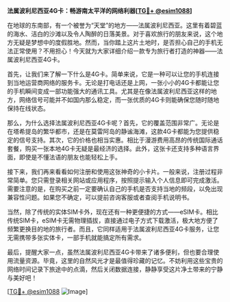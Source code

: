 **法属波利尼西亚4G卡：畅游南太平洋的网络利器[[TG💪+ @esim1088](https://t.me/s/esim1088)]**

在地球的东南部，有一个被誉为“天堂”的地方——法属波利尼西亚。这里有着碧蓝的海水、洁白的沙滩以及令人陶醉的日落美景。对于喜欢旅行的朋友来说，这个地方无疑是梦想中的度假胜地。然而，当你踏上这片土地时，是否担心自己的手机无法正常使用？不用担心！今天就为大家详细介绍一款专为旅行者打造的神器——法属波利尼西亚4G卡。

首先，让我们来了解一下什么是4G卡。简单来说，它是一种可以让您的手机连接到当地运营商网络的服务卡。无论是打电话还是上网，一张小小的4G卡都能让您的手机瞬间变成一部功能强大的通讯工具。尤其是在像法属波利尼西亚这样的地方，网络信号可能并不如国内那么稳定，而一张优质的4G卡则能确保您随时随地保持在线状态。

那么，为什么选择法属波利尼西亚4G卡呢？首先，它的覆盖范围非常广。无论是在塔希提岛的繁华都市，还是在莫雷阿岛的静谧海滩，这款4G卡都能为您提供稳定的信号支持。其次，它的价格也相当实惠。相比于漫游费用高昂的传统国际通话套餐，购买一张本地4G卡无疑是最经济的选择。此外，这张卡还支持多种语言界面，即使是不懂法语的朋友也能轻松上手。

接下来，我们再来看看如何注册和使用这张神奇的小卡片。一般来说，注册过程非常简单。您只需登录相关网站或应用程序，按照提示输入个人信息即可完成激活。需要注意的是，在购买之前一定要确认自己的手机是否支持当地的频段，以免出现兼容性问题。如果您不确定，可以提前咨询客服或者查阅手机说明书。

当然，除了传统的实体SIM卡外，现在还有一种更便捷的方式——eSIM卡。相比传统SIM卡，eSIM卡无需物理插拔，直接通过电子方式下载激活，极大地方便了频繁更换目的地的旅行者。而且，它同样适用于法属波利尼西亚4G卡服务，让您无需携带多张实体卡，一部手机就能搞定所有需求。

最后，提醒大家一点，虽然法属波利尼西亚4G卡带来了诸多便利，但也要合理使用流量资源。毕竟，这里的自然风光才是最值得珍藏的记忆。不妨利用这些宝贵的网络时间记录下旅途中的点滴，然后关闭数据连接，静静享受这片净土带来的宁静与美好吧！

[[TG💪+ @esim1088](https://t.me/s/esim1088) ![Image](https://i.postimg.cc/4NQfJmqS/Snipaste-2025-05-13-00-14-12.png)]